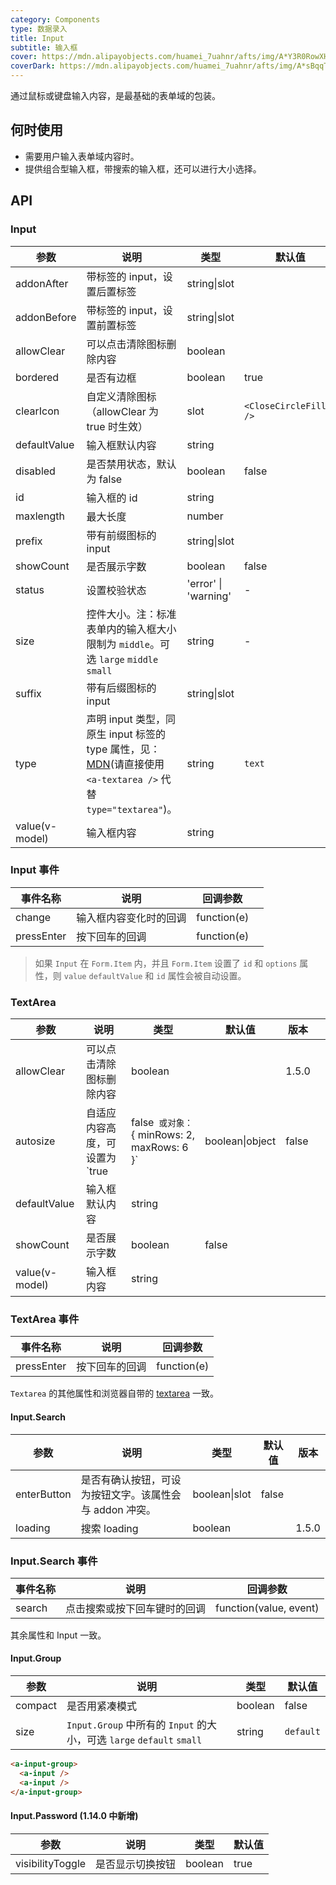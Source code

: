 ```yaml
---
category: Components
type: 数据录入
title: Input
subtitle: 输入框
cover: https://mdn.alipayobjects.com/huamei_7uahnr/afts/img/A*Y3R0RowXHlAAAAAAAAAAAAAADrJ8AQ/original
coverDark: https://mdn.alipayobjects.com/huamei_7uahnr/afts/img/A*sBqqTatJ-AkAAAAAAAAAAAAADrJ8AQ/original
---
```


通过鼠标或键盘输入内容，是最基础的表单域的包装。

## 何时使用

- 需要用户输入表单域内容时。
- 提供组合型输入框，带搜索的输入框，还可以进行大小选择。

## API

### Input

| 参数 | 说明 | 类型 | 默认值 | 版本 |
| --- | --- | --- | --- | --- |
| addonAfter | 带标签的 input，设置后置标签 | string\|slot |  |  |
| addonBefore | 带标签的 input，设置前置标签 | string\|slot |  |  |
| allowClear | 可以点击清除图标删除内容 | boolean |  |  |
| bordered | 是否有边框 | boolean | true | 3.0 |
| clearIcon | 自定义清除图标 （allowClear 为 true 时生效） | slot | `<CloseCircleFilled />` | 3.3.0 |
| defaultValue | 输入框默认内容 | string |  |  |
| disabled | 是否禁用状态，默认为 false | boolean | false |  |
| id | 输入框的 id | string |  |  |
| maxlength | 最大长度 | number |  | 1.5.0 |
| prefix | 带有前缀图标的 input | string\|slot |  |  |
| showCount | 是否展示字数 | boolean | false | 3.0 |
| status | 设置校验状态 | 'error' \| 'warning' | - | 3.3.0 |
| size | 控件大小。注：标准表单内的输入框大小限制为 `middle`。可选 `large` `middle` `small` | string | - |  |
| suffix | 带有后缀图标的 input | string\|slot |  |  |
| type | 声明 input 类型，同原生 input 标签的 type 属性，见：[MDN](https://developer.mozilla.org/zh-CN/docs/Web/HTML/Element/input#属性)(请直接使用 `<a-textarea />` 代替 `type="textarea"`)。 | string | `text` |  |
| value(v-model) | 输入框内容 | string |  |  |

### Input 事件

| 事件名称   | 说明                   | 回调参数    |     |
| ---------- | ---------------------- | ----------- | --- |
| change     | 输入框内容变化时的回调 | function(e) |     |
| pressEnter | 按下回车的回调         | function(e) |     |

> 如果 `Input` 在 `Form.Item` 内，并且 `Form.Item` 设置了 `id` 和 `options` 属性，则 `value` `defaultValue` 和 `id` 属性会被自动设置。

### TextArea

| 参数 | 说明 | 类型 | 默认值 | 版本 |  |
| --- | --- | --- | --- | --- | --- |
| allowClear | 可以点击清除图标删除内容 | boolean |  | 1.5.0 |  |
| autosize | 自适应内容高度，可设置为 `true | false` 或对象：`{ minRows: 2, maxRows: 6 }` | boolean\|object | false |  |
| defaultValue | 输入框默认内容 | string |  |  |  |
| showCount | 是否展示字数 | boolean | false |  |  |
| value(v-model) | 输入框内容 | string |  |  |  |

### TextArea 事件

| 事件名称   | 说明           | 回调参数    |
| ---------- | -------------- | ----------- |
| pressEnter | 按下回车的回调 | function(e) |

`Textarea` 的其他属性和浏览器自带的 [textarea](https://developer.mozilla.org/en-US/docs/Web/HTML/Element/textarea) 一致。

#### Input.Search

| 参数 | 说明 | 类型 | 默认值 | 版本 |
| --- | --- | --- | --- | --- |
| enterButton | 是否有确认按钮，可设为按钮文字。该属性会与 addon 冲突。 | boolean\|slot | false |  |
| loading | 搜索 loading | boolean |  | 1.5.0 |

### Input.Search 事件

| 事件名称 | 说明                         | 回调参数               |
| -------- | ---------------------------- | ---------------------- |
| search   | 点击搜索或按下回车键时的回调 | function(value, event) |

其余属性和 Input 一致。

#### Input.Group

| 参数 | 说明 | 类型 | 默认值 |
| --- | --- | --- | --- |
| compact | 是否用紧凑模式 | boolean | false |
| size | `Input.Group` 中所有的 `Input` 的大小，可选 `large` `default` `small` | string | `default` |

```html
<a-input-group>
  <a-input />
  <a-input />
</a-input-group>
```

#### Input.Password (1.14.0 中新增)

| 参数             | 说明             | 类型    | 默认值 |
| ---------------- | ---------------- | ------- | ------ |
| visibilityToggle | 是否显示切换按钮 | boolean | true   |
